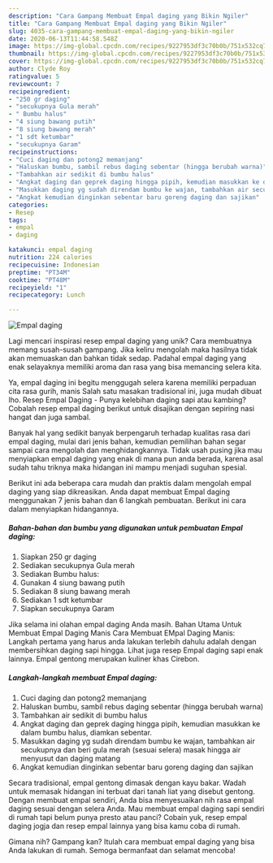 ```yaml
---
description: "Cara Gampang Membuat Empal daging yang Bikin Ngiler"
title: "Cara Gampang Membuat Empal daging yang Bikin Ngiler"
slug: 4035-cara-gampang-membuat-empal-daging-yang-bikin-ngiler
date: 2020-06-13T11:44:58.548Z
image: https://img-global.cpcdn.com/recipes/9227953df3c70b0b/751x532cq70/empal-daging-foto-resep-utama.jpg
thumbnail: https://img-global.cpcdn.com/recipes/9227953df3c70b0b/751x532cq70/empal-daging-foto-resep-utama.jpg
cover: https://img-global.cpcdn.com/recipes/9227953df3c70b0b/751x532cq70/empal-daging-foto-resep-utama.jpg
author: Clyde Roy
ratingvalue: 5
reviewcount: 7
recipeingredient:
- "250 gr daging"
- "secukupnya Gula merah"
- " Bumbu halus"
- "4 siung bawang putih"
- "8 siung bawang merah"
- "1 sdt ketumbar"
- "secukupnya Garam"
recipeinstructions:
- "Cuci daging dan potong2 memanjang"
- "Haluskan bumbu, sambil rebus daging sebentar (hingga berubah warna)"
- "Tambahkan air sedikit di bumbu halus"
- "Angkat daging dan geprek daging hingga pipih, kemudian masukkan ke dalam bumbu halus, diamkan sebentar."
- "Masukkan daging yg sudah direndam bumbu ke wajan, tambahkan air secukupnya dan beri gula merah (sesuai selera) masak hingga air menyusut dan daging matang"
- "Angkat kemudian dinginkan sebentar baru goreng daging dan sajikan"
categories:
- Resep
tags:
- empal
- daging

katakunci: empal daging 
nutrition: 224 calories
recipecuisine: Indonesian
preptime: "PT34M"
cooktime: "PT48M"
recipeyield: "1"
recipecategory: Lunch

---
```



![Empal daging](https://img-global.cpcdn.com/recipes/9227953df3c70b0b/751x532cq70/empal-daging-foto-resep-utama.jpg)

Lagi mencari inspirasi resep empal daging yang unik? Cara membuatnya memang susah-susah gampang. Jika keliru mengolah maka hasilnya tidak akan memuaskan dan bahkan tidak sedap. Padahal empal daging yang enak selayaknya memiliki aroma dan rasa yang bisa memancing selera kita.

Ya, empal daging ini begitu menggugah selera karena memiliki perpaduan cita rasa gurih, manis Salah satu masakan tradisional ini, juga mudah dibuat lho. Resep Empal Daging - Punya kelebihan daging sapi atau kambing? Cobalah resep empal daging berikut untuk disajikan dengan sepiring nasi hangat dan juga sambal.

Banyak hal yang sedikit banyak berpengaruh terhadap kualitas rasa dari empal daging, mulai dari jenis bahan, kemudian pemilihan bahan segar sampai cara mengolah dan menghidangkannya. Tidak usah pusing jika mau menyiapkan empal daging yang enak di mana pun anda berada, karena asal sudah tahu triknya maka hidangan ini mampu menjadi suguhan spesial.


Berikut ini ada beberapa cara mudah dan praktis dalam mengolah empal daging yang siap dikreasikan. Anda dapat membuat Empal daging menggunakan 7 jenis bahan dan 6 langkah pembuatan. Berikut ini cara dalam menyiapkan hidangannya.

<!--inarticleads1-->

##### Bahan-bahan dan bumbu yang digunakan untuk pembuatan Empal daging:

1. Siapkan 250 gr daging
1. Sediakan secukupnya Gula merah
1. Sediakan  Bumbu halus:
1. Gunakan 4 siung bawang putih
1. Sediakan 8 siung bawang merah
1. Sediakan 1 sdt ketumbar
1. Siapkan secukupnya Garam


Jika selama ini olahan empal daging Anda masih. Bahan Utama Untuk Membuat Empal Daging Manis Cara Membuat EMpal Daging Manis: Langkah pertama yang harus anda lakukan terlebih dahulu adalah dengan membersihkan daging sapi hingga. Lihat juga resep Empal daging sapi enak lainnya. Empal gentong merupakan kuliner khas Cirebon. 

<!--inarticleads2-->

##### Langkah-langkah membuat Empal daging:

1. Cuci daging dan potong2 memanjang
1. Haluskan bumbu, sambil rebus daging sebentar (hingga berubah warna)
1. Tambahkan air sedikit di bumbu halus
1. Angkat daging dan geprek daging hingga pipih, kemudian masukkan ke dalam bumbu halus, diamkan sebentar.
1. Masukkan daging yg sudah direndam bumbu ke wajan, tambahkan air secukupnya dan beri gula merah (sesuai selera) masak hingga air menyusut dan daging matang
1. Angkat kemudian dinginkan sebentar baru goreng daging dan sajikan


Secara tradisional, empal gentong dimasak dengan kayu bakar. Wadah untuk memasak hidangan ini terbuat dari tanah liat yang disebut gentong. Dengan membuat empal sendiri, Anda bisa menyesuaikan nih rasa empal daging sesuai dengan selera Anda. Mau membuat empal daging sapi sendiri di rumah tapi belum punya presto atau panci? Cobain yuk, resep empal daging jogja dan resep empal lainnya yang bisa kamu coba di rumah. 

Gimana nih? Gampang kan? Itulah cara membuat empal daging yang bisa Anda lakukan di rumah. Semoga bermanfaat dan selamat mencoba!
